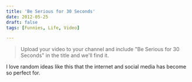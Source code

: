 ```yaml
---
title: 'Be Serious for 30 Seconds'
date: 2012-05-25
draft: false
tags: [Funnies, Life, Video]

---
```


> Upload your video to your channel and include "Be Serious for 30 Seconds" in the title and we'll find it.

I love random ideas like this that the internet and social media has become so perfect for.